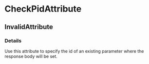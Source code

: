 ﻿---  
uid: Validator_8_14_3  
---

# CheckPidAttribute

## InvalidAttribute

### Details

Use this attribute to specify the id of an existing parameter where the response body will be set.
